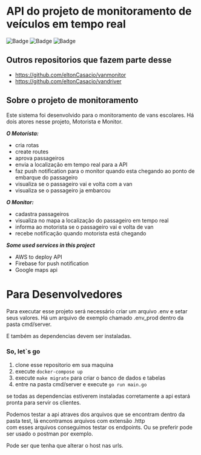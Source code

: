 # API do projeto de monitoramento de veículos em tempo real
![Badge](https://img.shields.io/static/v1?label=go&message=1.20&color=blue&style=for-the-badge&logo=Go)
![Badge](https://img.shields.io/static/v1?label=push%20notification&message=%20&color=gray&style=for-the-badge&logo=firebase)
![Badge](https://img.shields.io/static/v1?label=aws&message=%20&color=yellow&style=for-the-badge&logo=aws)

## Outros repositorios que fazem parte desse
- https://github.com/eltonCasacio/vanmonitor
- https://github.com/eltonCasacio/vandriver

## Sobre o projeto de monitoramento
Este sistema foi desenvolvido para o monitoramento de vans escolares.
Há dois atores nesse projeto, Motorista e Monitor.

***O Motorista:***
- cria rotas
- create routes
- aprova passageiros
- envia a localização em tempo real para a API
- faz push notification para o monitor quando esta chegando ao ponto de embarque do passageiro
- visualiza se o passageiro vai e volta com a van
- visualiza se o passageiro ja embarcou

***O Monitor:***
- cadastra passageiros
- visualiza no mapa a localização do passageiro em tempo real
- informa ao motorista se o passageiro vai e volta de van
- recebe notificação quando motorista está chegando

***Some used services in this project***
- AWS to deploy API
- Firebase for push notification
- Google maps api


# Para Desenvolvedores
Para executar esse projeto será necessário criar um arquivo .env e setar seus valores. Há um arquivo de exemplo chamado .env_prod dentro da pasta cmd/server.

E também as dependencias devem ser instaladas.

### So, let`s go
1. clone esse repositorio em sua maquina
2. execute `docker-compose up`
3. execute `make migrate` para criar o banco de dados e tabelas
4. entre na pasta cmd/server e execute `go run main.go`
   
se todas as dependencias estiverem instaladas corretamente a api estará pronta para servir os clientes.

Podemos testar a api atraves dos arquivos que se encontram dentro da pasta test, lá encontramos arquivos com extensão .http <br/>
com esses arquivos conseguimos testar os endpoints. Ou se preferir pode ser usado o postman por exemplo.

Pode ser que tenha que alterar o host nas urls.
